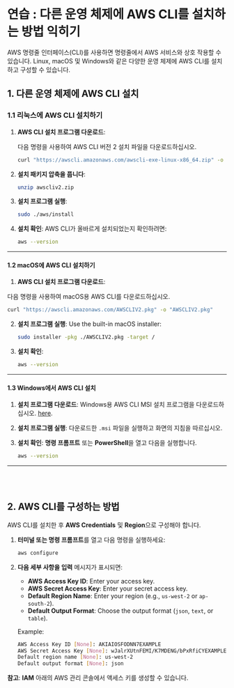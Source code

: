 # **연습 : 다른 운영 체제에 AWS CLI를 설치하는 방법 익히기**
AWS 명령줄 인터페이스(CLI)를 사용하면 명령줄에서 AWS 서비스와 상호 작용할 수 있습니다. Linux, macOS 및 Windows와 같은 다양한 운영 체제에 AWS CLI를 설치하고 구성할 수 있습니다.
</br>

## **1. 다른 운영 체제에 AWS CLI 설치**
### **1.1 리눅스에 AWS CLI 설치하기**

1. **AWS CLI 설치 프로그램 다운로드**:
   
   다음 명령을 사용하여 AWS CLI 버전 2 설치 파일을 다운로드하십시오.
   ```bash
   curl "https://awscli.amazonaws.com/awscli-exe-linux-x86_64.zip" -o "awscliv2.zip"
   ```

2. **설치 패키지 압축을 풉니다**:
   ```bash
   unzip awscliv2.zip
   ```

3. **설치 프로그램 실행**:
   ```bash
   sudo ./aws/install
   ```

4. **설치 확인**:
   AWS CLI가 올바르게 설치되었는지 확인하려면:
   ```bash
   aws --version
   ```

---

#### **1.2 macOS에 AWS CLI 설치하기**

1. **AWS CLI 설치 프로그램 다운로드**:
   
  다음 명령을 사용하여 macOS용 AWS CLI를 다운로드하십시오.
   ```bash
   curl "https://awscli.amazonaws.com/AWSCLIV2.pkg" -o "AWSCLIV2.pkg"
   ```

2. **설치 프로그램 실행**:
   Use the built-in macOS installer:
   ```bash
   sudo installer -pkg ./AWSCLIV2.pkg -target /
   ```

3. **설치 확인**:
   ```bash
   aws --version
   ```

---

#### **1.3 Windows에서 AWS CLI 설치**

1. **설치 프로그램 다운로드**:
   Windows용 AWS CLI MSI 설치 프로그램을 다운로드하십시오. [here](https://awscli.amazonaws.com/AWSCLIV2.msi).

2. **설치 프로그램 실행**:
   다운로드한 `.msi` 파일을 실행하고 화면의 지침을 따르십시오.

3. **설치 확인**:
   **명령 프롬프트** 또는 **PowerShell**을 열고 다음을 실행합니다.
   ```bash
   aws --version
   ```

---
</br></br>


## **2. AWS CLI를 구성하는 방법**

AWS CLI를 설치한 후 **AWS Credentials** 및 **Region**으로 구성해야 합니다.

1. **터미널 또는 명령 프롬프트**를 열고 다음 명령을 실행하세요:
   ```bash
   aws configure
   ```

2. **다음 세부 사항을 입력** 메시지가 표시되면:

   - **AWS Access Key ID**: Enter your access key.
   - **AWS Secret Access Key**: Enter your secret access key.
   - **Default Region Name**: Enter your region (e.g., `us-west-2` or `ap-south-2`).
   - **Default Output Format**: Choose the output format (`json`, `text`, or `table`).

   Example:
   ```bash
   AWS Access Key ID [None]: AKIAIOSFODNN7EXAMPLE
   AWS Secret Access Key [None]: wJalrXUtnFEMI/K7MDENG/bPxRfiCYEXAMPLEKEY
   Default region name [None]: us-west-2
   Default output format [None]: json
   ```

**참고**: **IAM** 아래의 AWS 관리 콘솔에서 액세스 키를 생성할 수 있습니다.
